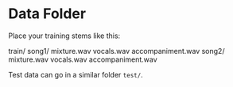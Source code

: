 # Data Folder

Place your training stems like this:

train/
  song1/
    mixture.wav
    vocals.wav
    accompaniment.wav
  song2/
    mixture.wav
    vocals.wav
    accompaniment.wav

Test data can go in a similar folder `test/`.